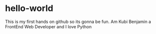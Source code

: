 # hello-world
This is my first hands on github so its gonna be fun.
Am Kubi Benjamin a FrontEnd Web Developer and I love Python
